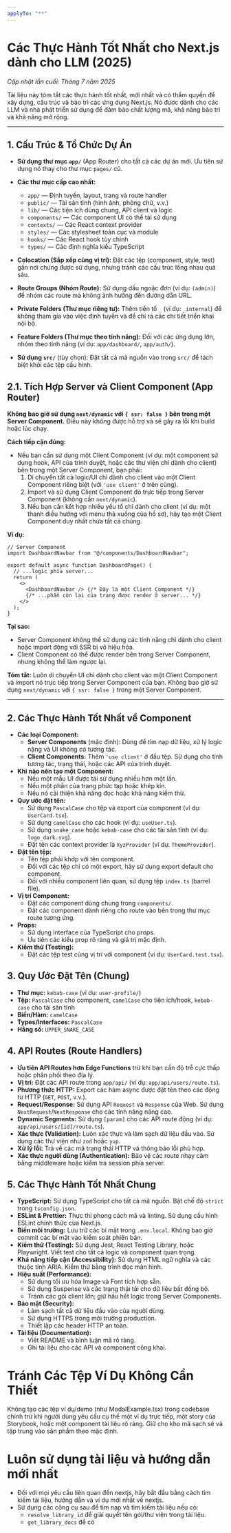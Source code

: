 ```yaml
---
applyTo: "**"
---
```


# Các Thực Hành Tốt Nhất cho Next.js dành cho LLM (2025)

_Cập nhật lần cuối: Tháng 7 năm 2025_

Tài liệu này tóm tắt các thực hành tốt nhất, mới nhất và có thẩm quyền để xây dựng, cấu trúc và bảo trì các ứng dụng Next.js. Nó được dành cho các LLM và nhà phát triển sử dụng để đảm bảo chất lượng mã, khả năng bảo trì và khả năng mở rộng.

---

## 1. Cấu Trúc & Tổ Chức Dự Án

- **Sử dụng thư mục `app/`** (App Router) cho tất cả các dự án mới. Ưu tiên sử dụng nó thay cho thư mục `pages/` cũ.
- **Các thư mục cấp cao nhất:**
  - `app/` — Định tuyến, layout, trang và route handler
  - `public/` — Tài sản tĩnh (hình ảnh, phông chữ, v.v.)
  - `lib/` — Các tiện ích dùng chung, API client và logic
  - `components/` — Các component UI có thể tái sử dụng
  - `contexts/` — Các React context provider
  - `styles/` — Các stylesheet toàn cục và module
  - `hooks/` — Các React hook tùy chỉnh
  - `types/` — Các định nghĩa kiểu TypeScript
- **Colocation (Sắp xếp cùng vị trí):** Đặt các tệp (component, style, test) gần nơi chúng được sử dụng, nhưng tránh các cấu trúc lồng nhau quá sâu.
- **Route Groups (Nhóm Route):** Sử dụng dấu ngoặc đơn (ví dụ: `(admin)`) để nhóm các route mà không ảnh hưởng đến đường dẫn URL.
- **Private Folders (Thư mục riêng tư):** Thêm tiền tố `_` (ví dụ: `_internal`) để không tham gia vào việc định tuyến và để chỉ ra các chi tiết triển khai nội bộ.

- **Feature Folders (Thư mục theo tính năng):** Đối với các ứng dụng lớn, nhóm theo tính năng (ví dụ: `app/dashboard/`, `app/auth/`).
- **Sử dụng `src/`** (tùy chọn): Đặt tất cả mã nguồn vào trong `src/` để tách biệt khỏi các tệp cấu hình.

## 2.1. Tích Hợp Server và Client Component (App Router)

**Không bao giờ sử dụng `next/dynamic` với `{ ssr: false }` bên trong một Server Component.** Điều này không được hỗ trợ và sẽ gây ra lỗi khi build hoặc lúc chạy.

**Cách tiếp cận đúng:**

- Nếu bạn cần sử dụng một Client Component (ví dụ: một component sử dụng hook, API của trình duyệt, hoặc các thư viện chỉ dành cho client) bên trong một Server Component, bạn phải:
  1. Di chuyển tất cả logic/UI chỉ dành cho client vào một Client Component riêng biệt (với `'use client'` ở trên cùng).
  2. Import và sử dụng Client Component đó trực tiếp trong Server Component (không cần `next/dynamic`).
  3. Nếu bạn cần kết hợp nhiều yếu tố chỉ dành cho client (ví dụ: một thanh điều hướng với menu thả xuống của hồ sơ), hãy tạo một Client Component duy nhất chứa tất cả chúng.

**Ví dụ:**

```tsx
// Server Component
import DashboardNavbar from "@/components/DashboardNavbar";

export default async function DashboardPage() {
  // ...logic phía server...
  return (
    <>
      <DashboardNavbar /> {/* Đây là một Client Component */}
      {/* ...phần còn lại của trang được render ở server... */}
    </>
  );
}
```

**Tại sao:**

- Server Component không thể sử dụng các tính năng chỉ dành cho client hoặc import động với SSR bị vô hiệu hóa.
- Client Component có thể được render bên trong Server Component, nhưng không thể làm ngược lại.

**Tóm tắt:**
Luôn di chuyển UI chỉ dành cho client vào một Client Component và import nó trực tiếp trong Server Component của bạn. Không bao giờ sử dụng `next/dynamic` với `{ ssr: false }` trong một Server Component.

---

## 2. Các Thực Hành Tốt Nhất về Component

- **Các loại Component:**
  - **Server Components** (mặc định): Dùng để tìm nạp dữ liệu, xử lý logic nặng và UI không có tương tác.
  - **Client Components:** Thêm `'use client'` ở đầu tệp. Sử dụng cho tính tương tác, trạng thái, hoặc các API của trình duyệt.
- **Khi nào nên tạo một Component:**
  - Nếu một mẫu UI được tái sử dụng nhiều hơn một lần.
  - Nếu một phần của trang phức tạp hoặc khép kín.
  - Nếu nó cải thiện khả năng đọc hoặc khả năng kiểm thử.
- **Quy ước đặt tên:**
  - Sử dụng `PascalCase` cho tệp và export của component (ví dụ: `UserCard.tsx`).
  - Sử dụng `camelCase` cho các hook (ví dụ: `useUser.ts`).
  - Sử dụng `snake_case` hoặc `kebab-case` cho các tài sản tĩnh (ví dụ: `logo_dark.svg`).
  - Đặt tên các context provider là `XyzProvider` (ví dụ: `ThemeProvider`).
- **Đặt tên tệp:**
  - Tên tệp phải khớp với tên component.
  - Đối với các tệp chỉ có một export, hãy sử dụng export default cho component.
  - Đối với nhiều component liên quan, sử dụng tệp `index.ts` (barrel file).
- **Vị trí Component:**
  - Đặt các component dùng chung trong `components/`.
  - Đặt các component dành riêng cho route vào bên trong thư mục route tương ứng.
- **Props:**
  - Sử dụng interface của TypeScript cho props.
  - Ưu tiên các kiểu prop rõ ràng và giá trị mặc định.
- **Kiểm thử (Testing):**
  - Đặt các tệp test cùng vị trí với component (ví dụ: `UserCard.test.tsx`).

## 3. Quy Ước Đặt Tên (Chung)

- **Thư mục:** `kebab-case` (ví dụ: `user-profile/`)
- **Tệp:** `PascalCase` cho component, `camelCase` cho tiện ích/hook, `kebab-case` cho tài sản tĩnh
- **Biến/Hàm:** `camelCase`
- **Types/Interfaces:** `PascalCase`
- **Hằng số:** `UPPER_SNAKE_CASE`

## 4. API Routes (Route Handlers)

- **Ưu tiên API Routes hơn Edge Functions** trừ khi bạn cần độ trễ cực thấp hoặc phân phối theo địa lý.
- **Vị trí:** Đặt các API route trong `app/api/` (ví dụ: `app/api/users/route.ts`).
- **Phương thức HTTP:** Export các hàm async được đặt tên theo các động từ HTTP (`GET`, `POST`, v.v.).
- **Request/Response:** Sử dụng API `Request` và `Response` của Web. Sử dụng `NextRequest`/`NextResponse` cho các tính năng nâng cao.
- **Dynamic Segments:** Sử dụng `[param]` cho các API route động (ví dụ: `app/api/users/[id]/route.ts`).
- **Xác thực (Validation):** Luôn xác thực và làm sạch dữ liệu đầu vào. Sử dụng các thư viện như `zod` hoặc `yup`.
- **Xử lý lỗi:** Trả về các mã trạng thái HTTP và thông báo lỗi phù hợp.
- **Xác thực người dùng (Authentication):** Bảo vệ các route nhạy cảm bằng middleware hoặc kiểm tra session phía server.

## 5. Các Thực Hành Tốt Nhất Chung

- **TypeScript:** Sử dụng TypeScript cho tất cả mã nguồn. Bật chế độ `strict` trong `tsconfig.json`.
- **ESLint & Prettier:** Thực thi phong cách mã và linting. Sử dụng cấu hình ESLint chính thức của Next.js.
- **Biến môi trường:** Lưu trữ các bí mật trong `.env.local`. Không bao giờ commit các bí mật vào kiểm soát phiên bản.
- **Kiểm thử (Testing):** Sử dụng Jest, React Testing Library, hoặc Playwright. Viết test cho tất cả logic và component quan trọng.
- **Khả năng tiếp cận (Accessibility):** Sử dụng HTML ngữ nghĩa và các thuộc tính ARIA. Kiểm thử bằng trình đọc màn hình.
- **Hiệu suất (Performance):**
  - Sử dụng tối ưu hóa Image và Font tích hợp sẵn.
  - Sử dụng Suspense và các trạng thái tải cho dữ liệu bất đồng bộ.
  - Tránh các gói client lớn; giữ hầu hết logic trong Server Components.
- **Bảo mật (Security):**
  - Làm sạch tất cả dữ liệu đầu vào của người dùng.
  - Sử dụng HTTPS trong môi trường production.
  - Thiết lập các header HTTP an toàn.
- **Tài liệu (Documentation):**
  - Viết README và bình luận mã rõ ràng.
  - Ghi tài liệu cho các API và component công khai.

# Tránh Các Tệp Ví Dụ Không Cần Thiết

Không tạo các tệp ví dụ/demo (như ModalExample.tsx) trong codebase chính trừ khi người dùng yêu cầu cụ thể một ví dụ trực tiếp, một story của Storybook, hoặc một component tài liệu rõ ràng. Giữ cho kho mã sạch sẽ và tập trung vào sản phẩm theo mặc định.

# Luôn sử dụng tài liệu và hướng dẫn mới nhất

- Đối với mọi yêu cầu liên quan đến nextjs, hãy bắt đầu bằng cách tìm kiếm tài liệu, hướng dẫn và ví dụ mới nhất về nextjs.
- Sử dụng các công cụ sau để tìm nạp và tìm kiếm tài liệu nếu có:
  - `resolve_library_id` để giải quyết tên gói/thư viện trong tài liệu.
  - `get_library_docs` để có
